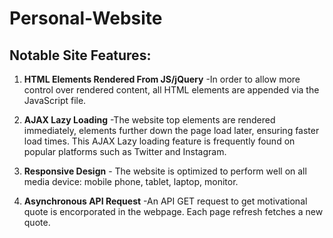 # Personal-Website

## Notable Site Features:
1. **HTML Elements Rendered From JS/jQuery** -In order to allow more control over rendered content, all HTML elements are appended via the JavaScript file.

2. **AJAX Lazy Loading** -The website top elements are rendered immediately, elements further down the page load later, ensuring faster load times. This AJAX Lazy loading feature is frequently found on popular platforms such as Twitter and Instagram.

3. **Responsive Design** - The website is optimized to perform well on all media device: mobile phone, tablet, laptop, monitor.

3. **Asynchronous API Request** -An API GET request to get motivational quote is encorporated in the webpage. Each page refresh fetches a new quote. 

